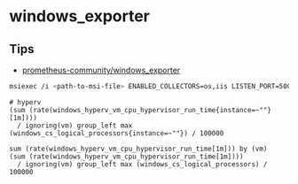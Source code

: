 
# windows_exporter
## Tips
* [prometheus-community/windows_exporter](https://github.com/prometheus-community/windows_exporter)


```bash
msiexec /i <path-to-msi-file> ENABLED_COLLECTORS=os,iis LISTEN_PORT=5000
```

```promql
# hyperv
(sum (rate(windows_hyperv_vm_cpu_hypervisor_run_time{instance=~""}[1m]))) 
  / ignoring(vm) group_left max (windows_cs_logical_processors{instance=~""}) / 100000

sum (rate(windows_hyperv_vm_cpu_hypervisor_run_time[1m])) by (vm)
(sum (rate(windows_hyperv_vm_cpu_hypervisor_run_time[1m]))) 
  / ignoring(vm) group_left max (windows_cs_logical_processors) / 100000
```
